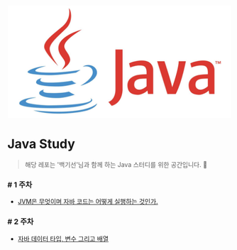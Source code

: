 <img src="image/java.png">

# Java Study

> 해당 레포는 '백기선'님과 함께 하는 Java 스터디를 위한 공간입니다. 🤗



### # 1 주차

* [JVM은 무엇이며 자바 코드는 어떻게 실행하는 것인가.](week1/week1.md)

### # 2 주차

* [자바 데이터 타입, 변수 그리고 배열](week2/week2.md)

